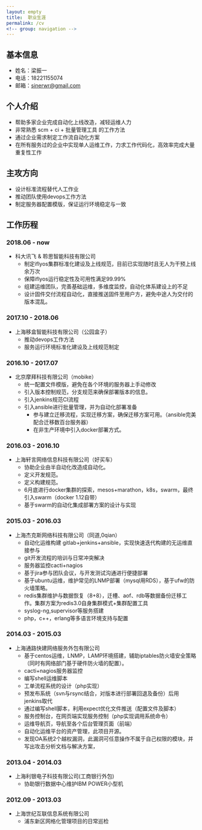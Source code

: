 ```yaml
---
layout: empty
title:  职业生涯
permalink: /cv
<!-- group: navigation -->
---
```


## 基本信息
- 姓名：梁振一
- 电话：18221155074
- 邮箱：<sinerwr@gmail.com>

## 个人介绍
- 帮助多家企业完成自动化上线改造，减轻运维人力
- 非常熟悉 scm + ci + 批量管理工具 的工作方法
- 通过企业需求制定工作流自动化方案
- 在所有服务过的企业中实现单人运维工作，力求工作代码化，高效率完成大量重复性工作

## 主攻方向
- 设计标准流程替代人工作业
- 推动团队使用devops工作方法
- 制定服务器配置模版，保证运行环境稳定与一致

## 工作历程

### 2018.06 - now
- 科大讯飞 & 聆思智能科技有限公司
  - 制定iflyos集群标准化建设及上线规范，目前已实现随时且无人为干预上线余万次
  - 保障iflyos运行稳定性及可用性满足99.99%
  - 组建运维团队，完善基础运维，多维度监控，自动化体系建设上的不足
  - 设计固件交付流程自动化，直接推送固件至用户方，避免中途人为交付的版本混乱。
  
### 2017.10 - 2018.06
- 上海移盒智能科技有限公司（公园盒子）
  - 推动devops工作方法
  - 服务运行环境标准化建设及上线规范制定

### 2016.10 - 2017.07
- 北京摩拜科技有限公司（mobike）
  - 统一配置文件模版，避免在各个环境的服务器上手动修改
  - 引入版本控制规范，分支规范来确保部署版本的信息。
  - 引入jenkins规范CI流程
  - 引入ansible进行批量管理，并为自动化部署准备
	- 参与建立迁移流程，实现迁移方案，确保迁移方案可用。（ansible完美配合迁移数百台服务器）
	- 在非生产环境中引入docker部署方式。

### 2016.03 - 2016.10
- 上海轩言网络信息科技有限公司（好买车）
  - 协助企业由半自动化改造成自动化。
  - 定义开发规范。
  - 定义构建规范。
  - 6月底进行docker集群的探索，mesos+marathon，k8s，swarm，最终引入swarm（docker 1.12自带）
  - 基于swarm的自动化集成部署方案的设计与实现

### 2015.03 - 2016.03
- 上海杰克斯网络科技有限公司（同道,0qian）
  - 自动化运维构建 gitlab+jenkins+ansible，实现快速迭代构建的无运维直接参与
  - git开发流程的培训与日常冲突解决
  - 服务器监控cacti+nagios
  - 基于jira参与团队会议，与开发测试沟通进行便捷部署
  - 基于ubuntu运维，维护常见的LNMP部署（mysql用RDS），基于ufw的防火墙策略。
  - redis集群维护与数据恢复（8+8），迁槽、aof、rdb等数据备份迁移工作。集群方案为redis3.0自身集群模式+集群配置工具
  - syslog-ng,supervisor等服务搭建
  - php，c++，erlang等多语言环境支持与配置

### 2014.03 - 2015.03
- 上海通路快建网络服务外包有限公司
  - 基于centos运维，LNMP，LAMP环境搭建，辅助iptables防火墙安全策略（同时有网络部门基于硬件防火墙的配置）。
  - cacti+nagios服务器监控
  - 编写shell运维脚本
  - 工单流程系统的设计（php实现）
  - 预发布系统（svn与rsync结合，对版本进行部署回退及备份）后用jenkins取代
  - 通过编写shell脚本，利用expect优化文件推送（配置文件及脚本）
  - 服务控制台，在网页端实现服务控制（php实现调用系统命令）
  - 运维导航页，导航至各个后台管理页面（前端）
  - 自动化运维平台的资产管理，此项目开源。
  - 发现OA系统2个越权漏洞，此漏洞可任意操作不属于自己权限的模块，并写出攻击分析文档与解决方案，

### 2013.04 - 2014.03
- 上海利银电子科技有限公司(工商银行外包)
  - 协助银行数据中心维护IBM POWER小型机

### 2012.09 - 2013.03
- 上海世纪互联信息系统有限公司
  - 浦东新区网格化管理项目的日常巡检